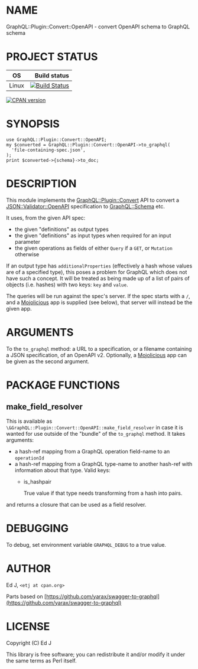 # NAME

GraphQL::Plugin::Convert::OpenAPI - convert OpenAPI schema to GraphQL schema

# PROJECT STATUS

| OS      |  Build status |
|:-------:|--------------:|
| Linux   | [![Build Status](https://travis-ci.org/graphql-perl/GraphQL-Plugin-Convert-OpenAPI.svg?branch=master)](https://travis-ci.org/graphql-perl/GraphQL-Plugin-Convert-OpenAPI) |

[![CPAN version](https://badge.fury.io/pl/GraphQL-Plugin-Convert-OpenAPI.svg)](https://metacpan.org/pod/GraphQL::Plugin::Convert::OpenAPI)

# SYNOPSIS

    use GraphQL::Plugin::Convert::OpenAPI;
    my $converted = GraphQL::Plugin::Convert::OpenAPI->to_graphql(
      'file-containing-spec.json',
    );
    print $converted->{schema}->to_doc;

# DESCRIPTION

This module implements the [GraphQL::Plugin::Convert](https://metacpan.org/pod/GraphQL::Plugin::Convert) API to convert
a [JSON::Validator::OpenAPI](https://metacpan.org/pod/JSON::Validator::OpenAPI) specification to [GraphQL::Schema](https://metacpan.org/pod/GraphQL::Schema) etc.

It uses, from the given API spec:

- the given "definitions" as output types
- the given "definitions" as input types when required for an
input parameter
- the given operations as fields of either `Query` if a `GET`,
or `Mutation` otherwise

If an output type has `additionalProperties` (effectively a hash whose
values are of a specified type), this poses a problem for GraphQL which
does not have such a concept. It will be treated as being made up of a
list of pairs of objects (i.e. hashes) with two keys: `key` and `value`.

The queries will be run against the spec's server.  If the spec starts
with a `/`, and a [Mojolicious](https://metacpan.org/pod/Mojolicious) app is supplied (see below), that
server will instead be the given app.

# ARGUMENTS

To the `to_graphql` method: a URL to a specification, or a filename
containing a JSON specification, of an OpenAPI v2. Optionally, a
[Mojolicious](https://metacpan.org/pod/Mojolicious) app can be given as the second argument.

# PACKAGE FUNCTIONS

## make\_field\_resolver

This is available as `\&GraphQL::Plugin::Convert::OpenAPI::make_field_resolver`
in case it is wanted for use outside of the "bundle" of the `to_graphql`
method. It takes arguments:

- a hash-ref mapping from a GraphQL operation field-name to an `operationId`
- a hash-ref mapping from a GraphQL type-name to another hash-ref with
information about that type. Valid keys:
    - is\_hashpair

        True value if that type needs transforming from a hash into pairs.

and returns a closure that can be used as a field resolver.

# DEBUGGING

To debug, set environment variable `GRAPHQL_DEBUG` to a true value.

# AUTHOR

Ed J, `<etj at cpan.org>`

Parts based on [https://github.com/yarax/swagger-to-graphql](https://github.com/yarax/swagger-to-graphql)

# LICENSE

Copyright (C) Ed J

This library is free software; you can redistribute it and/or modify
it under the same terms as Perl itself.
